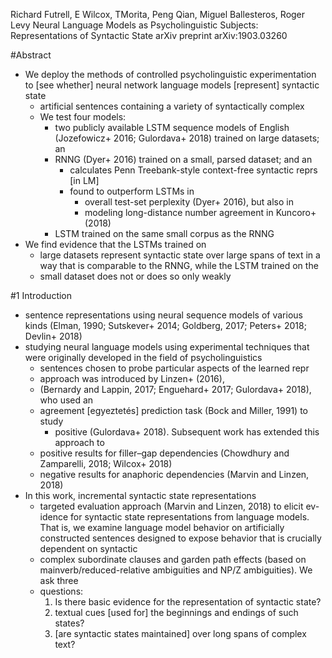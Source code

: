 Richard Futrell, E Wilcox, TMorita, Peng Qian, Miguel Ballesteros, Roger Levy
Neural Language Models as Psycholinguistic Subjects:
  Representations of Syntactic State
arXiv preprint arXiv:1903.03260

#Abstract

* We deploy the methods of controlled psycholinguistic experimentation to [see
  whether] neural network language models [represent] syntactic state
  * artificial sentences containing a variety of syntactically complex
  * We test four models:
    * two publicly available LSTM sequence models of English (Jozefowicz+ 2016;
      Gulordava+ 2018) trained on large datasets; an
    * RNNG (Dyer+ 2016) trained on a small, parsed dataset; and an
      * calculates Penn Treebank-style context-free syntactic reprs [in LM]
      * found to outperform LSTMs in
        * overall test-set perplexity (Dyer+ 2016), but also in
        * modeling long-distance number agreement in Kuncoro+ (2018)
    * LSTM trained on the same small corpus as the RNNG
* We find evidence that the LSTMs trained on
  * large datasets represent syntactic state over large spans of text
    in a way that is comparable to the RNNG, while the LSTM trained on the
  * small dataset does not or does so only weakly

#1 Introduction

* sentence representations using neural sequence models of various kinds
  (Elman, 1990; Sutskever+ 2014; Goldberg, 2017; Peters+ 2018; Devlin+ 2018)
* studying neural language models using experimental techniques that were
  originally developed in the field of psycholinguistics
  * sentences chosen to probe particular aspects of the learned repr
  * approach was introduced by Linzen+ (2016),
  * (Bernardy and Lappin, 2017; Enguehard+ 2017; Gulordava+ 2018), who used an
  * agreement [egyeztetés] prediction task (Bock and Miller, 1991) to study
    * positive (Gulordava+ 2018). Subsequent work has extended this approach to
  * positive results for filler–gap dependencies
    (Chowdhury and Zamparelli, 2018; Wilcox+ 2018)
  * negative results for anaphoric dependencies (Marvin and Linzen, 2018)
* In this work, incremental syntactic state representations
  * targeted evaluation approach (Marvin and Linzen, 2018) to elicit ev-
    idence for syntactic state representations from language models. That is,
    we examine language model behavior on artificially constructed sentences
    designed to expose behavior that is crucially dependent on syntactic
  * complex subordinate clauses and garden path effects (based on
    mainverb/reduced-relative ambiguities and NP/Z ambiguities). We ask three
  * questions:
    1. Is there basic evidence for the representation of syntactic state?
    1. textual cues [used for] the beginnings and endings of such states?
    1. [are syntactic states maintained] over long spans of complex text?
